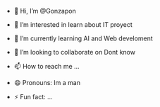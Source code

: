 - 👋 Hi, I’m @Gonzapon
- 👀 I’m interested in learn about IT proyect

- 🌱 I’m currently learning AI and Web develoment
- 💞️ I’m looking to collaborate on Dont know
- 📫 How to reach me ...
- 😄 Pronouns: Im a man
- ⚡ Fun fact: ...

<!---
Gonzapon/Gonzapon is a ✨ special ✨ repository because its `README.md` (this file) appears on your GitHub profile.
You can click the Preview link to take a look at your changes.
--->
